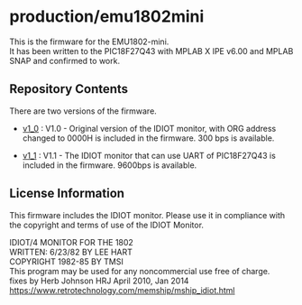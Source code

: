 # production/emu1802mini
This is the firmware for the EMU1802-mini.  
It has been written to the PIC18F27Q43 with MPLAB X IPE v6.00 and MPLAB SNAP and confirmed to work.

## Repository Contents
There are two versions of the firmware.

- [v1_0](/production/emu1802mini/v1_0) : V1.0 - Original version of the IDIOT monitor, with ORG address changed to 0000H is included in the firmware. 300 bps is available.

- [v1_1](/production/emu1802mini/v1_1) : V1.1 - The IDIOT monitor that can use UART of PIC18F27Q43 is included in the firmware. 9600bps is available.

## License Information
This firmware includes the IDIOT monitor.
Please use it in compliance with the copyright and terms of use of the IDIOT Monitor.

IDIOT/4 MONITOR FOR THE 1802  
WRITTEN: 6/23/82 BY LEE HART  
COPYRIGHT 1982-85 BY TMSI  
This program may be used for any noncommercial use free of charge.  
fixes by Herb Johnson HRJ April 2010, Jan 2014  
https://www.retrotechnology.com/memship/mship_idiot.html
